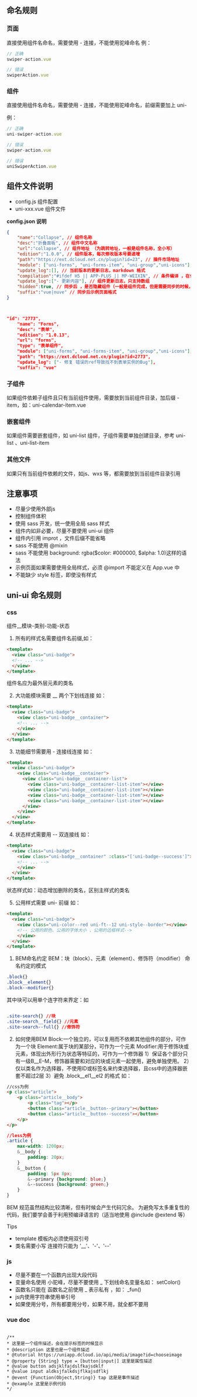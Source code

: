 
## 命名规则
### 页面
直接使用组件名命名，需要使用 - 连接，不能使用驼峰命名
例：
```javascript
// 正确
swiper-action.vue

// 错误
swiperAction.vue

```

### 组件 
直接使用组件名命名，需要使用 - 连接，不能使用驼峰命名，前缀需要加上 uni- 

例：
```javascript
// 正确
uni-swiper-action.vue

// 错误
swiper-action.vue

// 错误
uniSwiperAction.vue
```


## 组件文件说明
- config.js 组件配置
- uni-xxx.vue 组件文件

**config.json 说明**

```json
{
	"name":"Collapse", // 组件名称
	"desc":"折叠面板", // 组件中文名称
	"url":"collapse", // 组件地址 （为跳转地址，一般是组件名称，全小写）
	"edition":"1.0.0", // 组件版本，每次修改版本号要递增
	"path":"https://ext.dcloud.net.cn/plugin?id=23", // 插件市场地址
	"module": ["uni-forms", "uni-forms-item", "uni-group","uni-icons"], // 组件包含依赖那些其他组件
	"update_log":[], // 当前版本的更新日志，markdown 格式
	"compilation":"#ifdef H5 || APP-PLUS || MP-WEIXIN", // 条件编译 ，在什么平台使用，或者在什么平台不使用这个组件
	"update_log":["- 更新内容"], // 组件更新日志，只支持数组
	"hidden":true, // 同步后 ，是否隐藏组件（一般是组件完成，但是需要同步的时候，需要设置为 true ，正常情况不需要写这个参数）
	"suffix":"vue|nuve" // 同步后示例页面格式
}



"id": "2773",
	"name": "Forms",
	"desc": "表单",
	"edition": "1.0.13",
	"url": "forms",
	"type": "表单组件",
	"module": ["uni-forms", "uni-forms-item", "uni-group","uni-icons"],
	"path": "https://ext.dcloud.net.cn/plugin?id=2773",
	"update_log": ["- 修复 错误的ref导致找不到表单实例的Bug"],
	"suffix": "vue"


```

### 子组件
如果组件依赖子组件且只有当前组件使用，需要放到当前组件目录，加后缀 -item，如：uni-calendar-item.vue

### 嵌套组件
如果组件需要嵌套组件，如 uni-list 组件，子组件需要单独创建目录，参考 uni-list 、uni-list-item

### 其他文件
如果只有当前组件依赖的文件，如js、wxs 等，都需要放到当前组件目录引用



## 注意事项
- 尽量少使用外部js
- 控制组件体积 
- 使用 sass 开发，统一使用全局 sass 样式
- 组件内如非必要，尽量不要使用 uni-ui 组件
- 组件内引用 improt ，文件后缀不能省略
- sass 不能使用 @mixin
- sass 不能使用 background: rgba($color: #000000, $alpha: 1.0)这样的语法
- 示例页面如果需要使用全局样式，必须 @import 不能定义在 App.vue 中
- 不能缺少 style 标签，即使没有样式
## uni-ui 命名规则

### css 
组件__模块-类别-功能-状态
1. 所有的样式名需要组件名前缀,如：
```html
<template>
  <view class="uni-badge">
  <!-- ... -->
  </view>
</template>

```
组件名应为最外层元素的类名

2. 大功能模块需要 __ 两个下划线连接 如：
```html
<template>
  <view class="uni-badge">
    <view class="uni-badge__container">
    <!-- ... -->
    </view>
  </view>
</template>

```

3. 功能细节需要用 - 连接线连接 如：

```html
<template>
  <view class="uni-badge">
    <view class="uni-badge__container">
      <view class="uni-badge__container-list">
        <view class="uni-badge__container-list-item"></view>
        <view class="uni-badge__container-list-item"></view>
        <view class="uni-badge__container-list-item"></view>
        <view class="uni-badge__container-list-item"></view>
      </view>
    </view>
  </view>
</template>

```

4. 状态样式需要用 -- 双连接线 如：

```html
<template>
  <view class="uni-badge">
    <view class="uni-badge__container" :class="['uni-badge--success']">
    <!-- ... -->
    </view>
  </view>
</template>

```
状态样式如：动态增加删除的类名，区别主样式的类名

5. 公用样式需要 uni- 前缀 如：

```html
<template>
  <view class="uni-badge">
    <view class="uni-color--red uni-ft--12 uni-style--border"></view>
    <!-- 公用的颜色、公用的字体大小 、公用的边框样式-->
    </view>
  </view>
</template>

```


1. BEM命名约定
BEM：块（block）、元素（element）、修饰符（modifier）
命名约定的模式

```css
.block{}
.block__element{}
.block--modifier{}
```

其中块可以用单个连字符来界定：如

```css

.site-search{} //块
.site-search__field{} //元素
.site-search--full{} //修饰符

```

2. 如何使用BEM
Block:一个独立的，可以复用而不依赖其他组件的部分，可作为一个块
Element:属于块的某部分，可作为一个元素
Modifier:用于修饰块或元素，体现出外形行为状态等特征的，可作为一个修饰器
1）保证各个部分只有一级B__E–M，修饰器需要和对应的块或元素一起使用，避免单独使用。
2）仅以类名作为选择器，不使用ID或标签名来约束选择器，且css中的选择器嵌套不超过2层
3）避免 .block__el1__el2 的格式
如：

```html
//css为例
<p class="article">
    <p class="article__body">
        <p class="tag"></p>
        <button class="article__button--primary"></button>
        <button class="article__button--success"></button>
    </p>
</p>
```

```css
//less为例
.article {
    max-width: 1200px;
    &__body {
        padding: 20px;
    }
    &__button {
        padding: 5px 8px;
        &--primary {background: blue;}
        &--success {background: green;}
    }
}
```

BEM 规范虽然结构比较清晰，但有时候会产生代码冗余。
为避免写太多重复性的代码，我们要学会善于利用预编译语言的（适当地使用 @include @extend 等）



Tips
- template 模板内必须使用双引号
- 类名需要小写 连接符只能为 '__'、'-'、'--'

### js

- 尽量不要在一个函数内出现大段代码
- 变量命名使用 小驼峰，尽量不要使用 _ 下划线命名变量名如： setColor()
- 函数名只能在 函数名之前使用 _ 表示私有 ，如： _fun()
- js内使用字符串使用单引号
- 如果使用分号，所有都要用分号，如果不用，就全都不要用



### vue doc
```javasceipr

/**  
* 这里是一个组件描述，会在提示标签的时候显示  
* @description 这里也是一个组件描述  
* @tutorial https://uniapp.dcloud.io/api/media/image?id=chooseimage  
* @property {String} type = [button|input|] 这里是属性描述	
* @value button adsjklfajdslfkajsdklf
* @value input aldksjfalkdsjflkajsdflkj
* @event {Function(Object,String)} tap 这是是事件描述   
* @example 这里是示例代码 
*/

```


